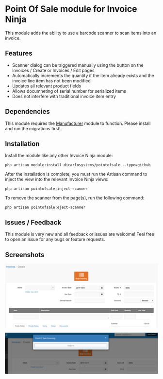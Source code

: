 # Point Of Sale module for Invoice Ninja

This module adds the ability to use a barcode scanner to scan items into an invoice.

## Features
- Scanner dialog can be triggered manually using the button on the Invoices / Create or Invoices / Edit pages
- Automatically increments the quantity if the item already exists and the invoice line item has not been modified
- Updates all relevant product fields
- Allows documneting of serial number for serialized items
- Does not interfere with traditional invoice item entry

## Dependencies
This module requires the [Manufacturer](https://github.com/dicarlosystems/manufacturer) module to function.  Please install and run the migrations first!

## Installation
Install the module like any other Invoice Ninja module:

```
php artisan module:install dicarlosystems/pointofsale --type=github
```

After the installation is complete, you must run the Artisan command to inject the view into the relevant Invoice Ninja views:
```
php artisan pointofsale:inject-scanner
```

To remove the scanner from the page(s), run the following command:
```
php artisan pointofsale:eject-scanner
```

## Issues / Feedback
This module is very new and all feedback or issues are welcome!  Feel free to open an issue for any bugs or feature requests.

## Screenshots

![Invoice page image](Assets/invoice_creation.png)

![Scanner dialog image](Assets/scanner_dialog.png)

